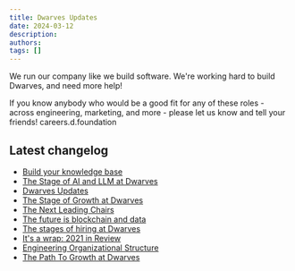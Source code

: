 ```yaml
---
title: Dwarves Updates
date: 2024-03-12
description: 
authors: 
tags: []
---
```


We run our company like we build software.
We're working hard to build Dwarves, and need more help!

If you know anybody who would be a good fit for any of these roles - across engineering, marketing, and more - please let us know and tell your friends!
careers.d.foundation

## Latest changelog

- [Build your knowledge base](/updates/changelog/2024-10-25-knowledge-base)
- [The Stage of AI and LLM at Dwarves](/updates/changelog/2024-09-13-dwarve-updates-ai-llm)
- [Dwarves Updates](/updates/changelog)
- [The Stage of Growth at Dwarves](/updates/changelog/2023-09-12-growth-stages)
- [The Next Leading Chairs](/updates/changelog/2022-08-26-the-next-leading-chairs)
- [The future is blockchain and data](/updates/changelog/2022-06-26-blockchain-and-data)
- [The stages of hiring at Dwarves](/updates/changelog/2022-03-31-hiring-stages)
- [It's a wrap: 2021 in Review](/updates/changelog/2021-12-30-2021-in-review)
- [Engineering Organizational Structure](/updates/changelog/2021-12-01-engineering-org-structure)
- [The Path To Growth at Dwarves](/updates/changelog/2021-10-31-path-to-growth)
